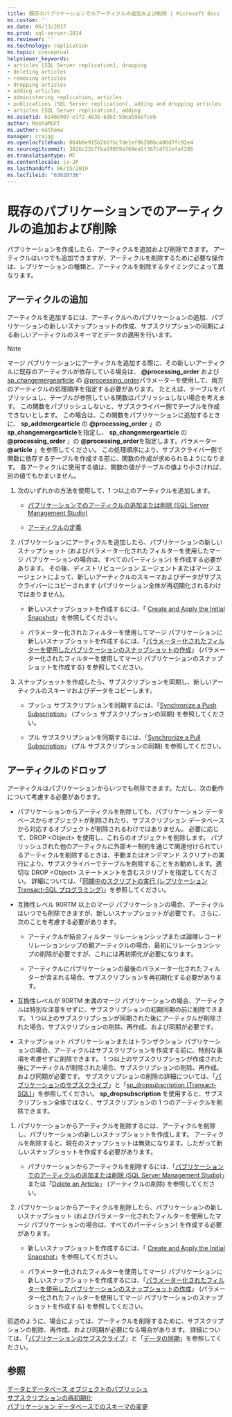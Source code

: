 ```yaml
---
title: 既存のパブリケーションでのアーティクルの追加および削除 | Microsoft Docs
ms.custom: ''
ms.date: 06/13/2017
ms.prod: sql-server-2014
ms.reviewer: ''
ms.technology: replication
ms.topic: conceptual
helpviewer_keywords:
- articles [SQL Server replication], dropping
- deleting articles
- removing articles
- dropping articles
- adding articles
- administering replication, articles
- publications [SQL Server replication], adding and dropping articles
- articles [SQL Server replication], adding
ms.assetid: b148e907-e1f2-483b-bdb2-59ea596efceb
author: MashaMSFT
ms.author: mathoma
manager: craigg
ms.openlocfilehash: 064b6e915b2b1fbc7de1ef9b280bc406d7fc92e4
ms.sourcegitcommit: 3026c22b7fba19059a769ea5f367c4f51efaf286
ms.translationtype: MT
ms.contentlocale: ja-JP
ms.lasthandoff: 06/15/2019
ms.locfileid: "63020736"
---
```

# <a name="add-articles-to-and-drop-articles-from-existing-publications"></a>既存のパブリケーションでのアーティクルの追加および削除
  パブリケーションを作成したら、アーティクルを追加および削除できます。 アーティクルはいつでも追加できますが、アーティクルを削除するために必要な操作は、レプリケーションの種類と、アーティクルを削除するタイミングによって異なります。  
  
## <a name="adding-articles"></a>アーティクルの追加  
 アーティクルを追加するには、アーティクルへのパブリケーションの追加、パブリケーションの新しいスナップショットの作成、サブスクリプションの同期による新しいアーティクルのスキーマとデータの適用を行います。  
  
> [!NOTE]
>  マージ パブリケーションにアーティクルを追加する際に、その新しいアーティクルに既存のアーティクルが依存している場合は、 **@processing_order** および [sp_changemergearticle](/sql/relational-databases/system-stored-procedures/sp-addmergearticle-transact-sql) の [@processing_order](/sql/relational-databases/system-stored-procedures/sp-changemergearticle-transact-sql)パラメーターを使用して、両方のアーティクルの処理順序を指定する必要があります。 たとえば、テーブルをパブリッシュし、テーブルが参照している関数はパブリッシュしない場合を考えます。 この関数をパブリッシュしないと、サブスクライバー側でテーブルを作成できないとします。 この場合は、この関数をパブリケーションに追加するときに、 **sp_addmergearticle** の **@processing_order** 」の **sp_changemergearticle**を指定し、 **sp_changemergearticle** の **@processing_order** 」の **@processing_order**を指定します。パラメーター **@article** 」を参照してください。 この処理順序により、サブスクライバー側で関数に依存するテーブルを作成する前に、関数の作成が求められるようになります。 各アーティクルに使用する値は、関数の値がテーブルの値より小さければ、別の値でもかまいません。  
  
1.  次のいずれかの方法を使用して、1 つ以上のアーティクルを追加します。  
  
    -   [パブリケーションでのアーティクルの追加または削除 (SQL Server Management Studio)](add-articles-to-and-drop-articles-from-a-publication.md)  
  
    -   [アーティクルの定義](define-an-article.md)  
  
2.  パブリケーションにアーティクルを追加したら、パブリケーションの新しいスナップショット (およびパラメーター化されたフィルターを使用したマージ パブリケーションの場合は、すべてのパーティション) を作成する必要があります。 その後、ディストリビューション エージェントまたはマージ エージェントによって、新しいアーティクルのスキーマおよびデータがサブスクライバーにコピーされます (パブリケーション全体が再初期化されるわけではありません)。  
  
    -   新しいスナップショットを作成するには、「 [Create and Apply the Initial Snapshot](../create-and-apply-the-initial-snapshot.md)」を参照してください。  
  
    -   パラメーター化されたフィルターを使用してマージ パブリケーションに新しいスナップショットを作成するには、「[パラメーター化されたフィルターを使用したパブリケーションのスナップショットの作成](../create-a-snapshot-for-a-merge-publication-with-parameterized-filters.md)」 (パラメーター化されたフィルターを使用してマージ パブリケーションのスナップショットを作成する) を参照してください。  
  
3.  スナップショットを作成したら、サブスクリプションを同期し、新しいアーティクルのスキーマおよびデータをコピーします。  
  
    -   プッシュ サブスクリプションを同期するには、「[Synchronize a Push Subscription](../synchronize-a-push-subscription.md)」 (プッシュ サブスクリプションの同期) を参照してください。  
  
    -   プル サブスクリプションを同期するには、「[Synchronize a Pull Subscription](../synchronize-a-pull-subscription.md)」 (プル サブスクリプションの同期) を参照してください。  
  
## <a name="dropping-articles"></a>アーティクルのドロップ  
 アーティクルはパブリケーションからいつでも削除できます。ただし、次の動作について考慮する必要があります。  
  
-   パブリケーションからアーティクルを削除しても、パブリケーション データベースからオブジェクトが削除されたり、サブスクリプション データベースから対応するオブジェクトが削除されるわけではありません。 必要に応じて、DROP \<Object> を使用し、これらのオブジェクトを削除します。 パブリッシュされた他のアーティクルに外部キー制約を通じて関連付けられているアーティクルを削除するときは、手動またはオンデマンド スクリプトの実行により、サブスクライバーでテーブルを削除することをお勧めします。適切な DROP \<Object> ステートメントを含むスクリプトを指定してください。 詳細については、「[同期中のスクリプトの実行 (レプリケーション Transact-SQL プログラミング)](../execute-scripts-during-synchronization-replication-transact-sql-programming.md)」を参照してください。  
  
-   互換性レベル 90RTM 以上のマージ パブリケーションの場合、アーティクルはいつでも削除できますが、新しいスナップショットが必要です。 さらに、次のことを考慮する必要があります。  
  
    -   アーティクルが結合フィルター リレーションシップまたは論理レコード リレーションシップの親アーティクルの場合、最初にリレーションシップの削除が必要ですが、これには再初期化が必要になります。  
  
    -   アーティクルにパブリケーションの最後のパラメーター化されたフィルターが含まれる場合、サブスクリプションを再初期化する必要があります。  
  
-   互換性レベルが 90RTM 未満のマージ パブリケーションの場合、アーティクルは特別な注意をせずに、サブスクリプションの初期同期の前に削除できます。 1 つ以上のサブスクリプションが同期された後にアーティクルが削除された場合、サブスクリプションの削除、再作成、および同期が必要です。  
  
-   スナップショット パブリケーションまたはトランザクション パブリケーションの場合、アーティクルはサブスクリプションを作成する前に、特別な事項を考慮せずに削除できます。 1 つ以上のサブスクリプションが作成された後にアーティクルが削除された場合、サブスクリプションの削除、再作成、および同期が必要です。 サブスクリプションの削除の詳細については、「[パブリケーションのサブスクライブ](../subscribe-to-publications.md)」と「[sp_dropsubscription (Transact-SQL)](/sql/relational-databases/system-stored-procedures/sp-dropsubscription-transact-sql)」を参照してください。 **sp_dropsubscription** を使用すると、サブスクリプション全体ではなく、サブスクリプションの 1 つのアーティクルを削除できます。  
  
1.  パブリケーションからアーティクルを削除するには、アーティクルを削除し、パブリケーションの新しいスナップショットを作成します。 アーティクルを削除すると、現在のスナップショットは無効になります。したがって新しいスナップショットを作成する必要があります。  
  
    -   パブリケーションからアーティクルを削除するには、「[パブリケーションでのアーティクルの追加または削除 (SQL Server Management Studio)](add-articles-to-and-drop-articles-from-a-publication.md)」または「[Delete an Article](delete-an-article.md)」 (アーティクルの削除) を参照してください。  
  
2.  パブリケーションからアーティクルを削除したら、パブリケーションの新しいスナップショット (およびパラメーター化されたフィルターを使用したマージ パブリケーションの場合は、すべてのパーティション) を作成する必要があります。  
  
    -   新しいスナップショットを作成するには、「 [Create and Apply the Initial Snapshot](../create-and-apply-the-initial-snapshot.md)」を参照してください。  
  
    -   パラメーター化されたフィルターを使用してマージ パブリケーションに新しいスナップショットを作成するには、「[パラメーター化されたフィルターを使用したパブリケーションのスナップショットの作成](../create-a-snapshot-for-a-merge-publication-with-parameterized-filters.md)」 (パラメーター化されたフィルターを使用してマージ パブリケーションのスナップショットを作成する) を参照してください。  
  
 前述のように、場合によっては、アーティクルを削除するために、サブスクリプションの削除、再作成、および同期が必要になる場合があります。 詳細については、「[パブリケーションのサブスクライブ](../subscribe-to-publications.md)」と「[データの同期](../synchronize-data.md)」を参照してください。  
  
## <a name="see-also"></a>参照  
 [データとデータベース オブジェクトのパブリッシュ](publish-data-and-database-objects.md)   
 [サブスクリプションの再初期化](../reinitialize-subscriptions.md)   
 [パブリケーション データベースでのスキーマの変更](make-schema-changes-on-publication-databases.md)  
  
  
